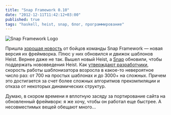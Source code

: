 ```yaml
---
title: "Snap Framework 0.10"
date: "2012-12-11T11:42:12+03:00"
published: true
tags: "haskell, heist, snap, блог, программирование"
---
```


![](http://a51056ce8d9b948fb69e-8de36eb37b2366f5a76a776c3dee0b32.r42.cf1.rackcdn.com/snap-framework-logo-small.png "Snap Framework Logo")

Пришла [хорошая новость](http://snapframework.com/blog/2012/12/10/snap-0.10-released) от бойцов команды Snap Framework — новая версия их фреймворка. Плюс у них обновился и движок шаблонов Heist. Вернее даже не так. Вышел новый Heist, а [Snap](http://snapframework.com/) обновили, чтобы поддержать нововведения Heist. Как [утверждают разработчики](http://snapframework.com/blog/2012/12/9/heist-0.10-released), скорость работы шаблонизатора возросла в какое-то невероятное число раз: от 700 на простых шаблонах и до 3000+ на сложных. Причем это достигается за счет более сложных алгоритмов прекомпиляции и отказа от некоторых динамических структур.

Думаю, в скором времени я вплотную засяду за портирование сайта на обновленный фреймворк: я же хочу, чтобы он работал еще быстрее. А несовместимых вещей обещают много...